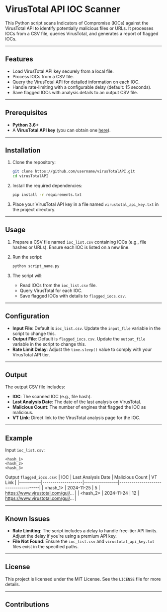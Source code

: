 # VirusTotal API IOC Scanner

This Python script scans Indicators of Compromise (IOCs) against the VirusTotal API to identify potentially malicious files or URLs. It processes IOCs from a CSV file, queries VirusTotal, and generates a report of flagged IOCs.

---

## Features
- Load VirusTotal API key securely from a local file.
- Process IOCs from a CSV file.
- Query the VirusTotal API for detailed information on each IOC.
- Handle rate-limiting with a configurable delay (default: 15 seconds).
- Save flagged IOCs with analysis details to an output CSV file.

---

## Prerequisites
- **Python 3.6+**
- A **VirusTotal API key** (you can obtain one [here](https://www.virustotal.com/)).

---

## Installation
1. Clone the repository:
   ```bash
   git clone https://github.com/username/virusTotalAPI.git
   cd virusTotalAPI
   ```

2. Install the required dependencies:
   ```bash
   pip install -r requirements.txt
   ```

3. Place your VirusTotal API key in a file named `virustotal_api_key.txt` in the project directory.

---

## Usage
1. Prepare a CSV file named `ioc_list.csv` containing IOCs (e.g., file hashes or URLs). Ensure each IOC is listed on a new line.

2. Run the script:
   ```bash
   python script_name.py
   ```

3. The script will:
   - Read IOCs from the `ioc_list.csv` file.
   - Query VirusTotal for each IOC.
   - Save flagged IOCs with details to `flagged_iocs.csv`.

---

## Configuration
- **Input File**: Default is `ioc_list.csv`. Update the `input_file` variable in the script to change this.
- **Output File**: Default is `flagged_iocs.csv`. Update the `output_file` variable in the script to change this.
- **Rate Limit Delay**: Adjust the `time.sleep()` value to comply with your VirusTotal API tier.

---

## Output
The output CSV file includes:
- **IOC**: The scanned IOC (e.g., file hash).
- **Last Analysis Date**: The date of the last analysis on VirusTotal.
- **Malicious Count**: The number of engines that flagged the IOC as malicious.
- **VT Link**: Direct link to the VirusTotal analysis page for the IOC.

---

## Example
Input `ioc_list.csv`:
```
<hash_1>
<hash_2>
<hash_3>
```

Output `flagged_iocs.csv`:
| IOC       | Last Analysis Date | Malicious Count | VT Link                              |
|-----------|--------------------|-----------------|--------------------------------------|
| <hash_1>  | 2024-11-25         | 5               | https://www.virustotal.com/gui/...   |
| <hash_2>  | 2024-11-24         | 12              | https://www.virustotal.com/gui/...   |

---

## Known Issues
- **Rate Limiting**: The script includes a delay to handle free-tier API limits. Adjust the delay if you're using a premium API key.
- **File Not Found**: Ensure the `ioc_list.csv` and `virustotal_api_key.txt` files exist in the specified paths.

---

## License
This project is licensed under the MIT License. See the `LICENSE` file for more details.

---

## Contributions
